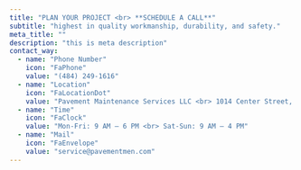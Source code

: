 ```yaml
---
title: "PLAN YOUR PROJECT <br> **SCHEDULE A CALL**"
subtitle: "highest in quality workmanship, durability, and safety."
meta_title: ""
description: "this is meta description"
contact_way:
  - name: "Phone Number"
    icon: "FaPhone"
    value: "(484) 249-1616"
  - name: "Location"
    icon: "FaLocationDot"
    value: "Pavement Maintenance Services LLC <br> 1014 Center Street, Suite 202 <br> Bethlehem, PA 18018"
  - name: "Time"
    icon: "FaClock"
    value: "Mon-Fri: 9 AM – 6 PM <br> Sat-Sun: 9 AM – 4 PM"
  - name: "Mail"
    icon: "FaEnvelope"
    value: "service@pavementmen.com"
---
```

